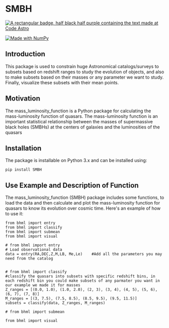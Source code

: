 # SMBH
[![A rectangular badge, half black half purple containing the text made at Code Astro](https://img.shields.io/badge/Made%20at-Code/Astro-blueviolet.svg)](https://semaphorep.github.io/codeastro/)

[![Made with NumPy](https://img.shields.io/badge/Made%20with-NumPy-blue.svg)](https://numpy.org/)


## Introduction

This package is used to constrain huge Astronomical catalogs/surveys to subsets based on redshift ranges to study the evolution of objects, and also to make subsets based on their masses or any parameter we want to study. Finally, visualize these subsets with their mean points.


## Motivation

The mass_luminosity_function is a Python package for calculating the mass-luminosity function of quasars. The mass-luminosity function is an important statistical relationship between the masses of supermassive black holes (SMBHs) at the centers of galaxies and the luminosities of the quasars


## Installation

The package is installable on Python 3.x and can be installed using:

```pip install SMBH```

## Use Example and Description of Function

The mass_luminosity_function (SMBH) package includes some functions, to load the data and then calculate and plot the mass-luminosity function for quasars to know its evolution over cosmic time.
Here's an example of how to use it:

```
from bhml import entry
from bhml import classify
from bhml import submean
from bhml import visual

# from bhml import entry
# Load observational data
data = entry(RA,DEC,Z,M,LB, Me,Le)    #Add all the parameters you may need from the catalog


# from bhml import classify
#classify the quasars into subsets with specific redshift bins, in each redshift bin you could make subsets of any parmater you want in our example we made it for masses
Z_ranges = [(0.0, 1.0), (1.0, 2.0), (2, 3), (3, 4), (4, 5), (5, 6), (6, 7), (7, 8)]
M_ranges = [(3, 7.5), (7.5, 8.5), (8.5, 9.5), (9.5, 11.5)]
subsets = classify(data, Z_ranges, M_ranges) 

# from bhml import submean

from bhml import visual

